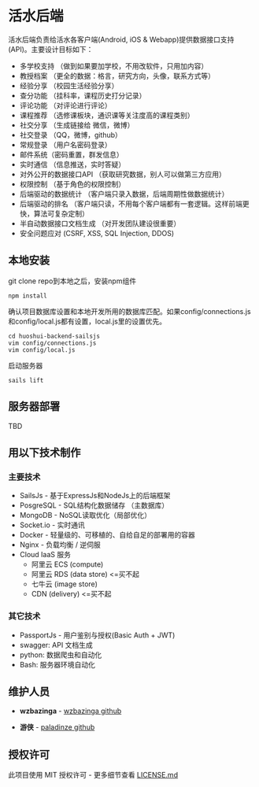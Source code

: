 # 活水后端

活水后端负责给活水各客户端(Android, iOS & Webapp)提供数据接口支持(API)。主要设计目标如下：

* 多学校支持 （做到如果要加学校，不用改软件，只用加内容）
* 教授档案 （更全的数据：格言，研究方向，头像，联系方式等）
* 经验分享 （校园生活经验分享）
* 查分功能 （挂科率，课程历史打分记录）
* 评论功能 （对评论进行评论）
* 课程推荐 （选修课板块，通识课等关注度高的课程类别）
* 社交分享 （生成链接给 微信，微博）
* 社交登录 （QQ，微博，github）
* 常规登录 （用户名密码登录）
* 邮件系统（密码重置，群发信息）
* 实时通信 （信息推送，实时答疑）
* 对外公开的数据接口API （获取研究数据，别人可以做第三方应用）
* 权限控制 （基于角色的权限控制）
* 后端驱动的数据统计 （客户端只录入数据，后端周期性做数据统计）
* 后端驱动的排名 （客户端只读，不用每个客户端都有一套逻辑。这样前端更快，算法可复杂定制）
* 半自动数据接口文档生成 （对开发团队建设很重要）
* 安全问题应对 (CSRF, XSS, SQL Injection, DDOS)

## 本地安装

git clone repo到本地之后，安装npm组件

```
npm install
```

确认项目数据库设置和本地开发所用的数据库匹配。如果config/connections.js和config/local.js都有设置，local.js里的设置优先。

```
cd huoshui-backend-sailsjs
vim config/connections.js
vim config/local.js
```

启动服务器
```
sails lift
```


## 服务器部署

TBD

## 用以下技术制作

### 主要技术

* SailsJs - 基于ExpressJs和NodeJs上的后端框架
* PosgreSQL - SQL结构化数据储存 （主数据库）
* MongoDB - NoSQL读取优化（局部优化）
* Socket.io - 实时通讯
* Docker - 轻量级的、可移植的、自给自足的部署用的容器
* Nginx - 负载均衡 / 逆伺服
* Cloud IaaS 服务
    * 阿里云 ECS (compute)
    * 阿里云 RDS (data store) <=买不起
    * 七牛云 (image store)
    * CDN (delivery) <=买不起

### 其它技术
* PassportJs - 用户鉴别与授权(Basic Auth + JWT)
* swagger: API 文档生成
* python: 数据爬虫和自动化
* Bash: 服务器环境自动化

## 维护人员

* **wzbazinga** -  [wzbazinga github](https://github.com/wzbazinga)

* **游侠** -  [paladinze github](https://github.com/paladinze)

## 授权许可

此项目使用 MIT 授权许可 - 更多细节查看 [LICENSE.md](LICENSE.md)
